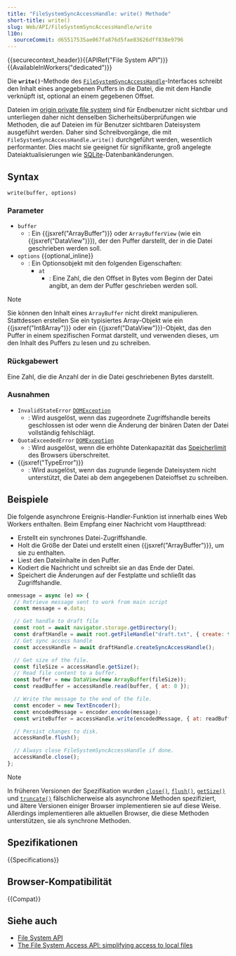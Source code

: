 ```yaml
---
title: "FileSystemSyncAccessHandle: write() Methode"
short-title: write()
slug: Web/API/FileSystemSyncAccessHandle/write
l10n:
  sourceCommit: d65517535ae067fa876d5fae83626dff838e9796
---
```


{{securecontext_header}}{{APIRef("File System API")}}{{AvailableInWorkers("dedicated")}}

Die **`write()`**-Methode des [`FileSystemSyncAccessHandle`](/de/docs/Web/API/FileSystemSyncAccessHandle)-Interfaces schreibt den Inhalt eines angegebenen Puffers in die Datei, die mit dem Handle verknüpft ist, optional an einem gegebenen Offset.

Dateien im [origin private file system](/de/docs/Web/API/File_System_API/Origin_private_file_system) sind für Endbenutzer nicht sichtbar und unterliegen daher nicht denselben Sicherheitsüberprüfungen wie Methoden, die auf Dateien im für Benutzer sichtbaren Dateisystem ausgeführt werden. Daher sind Schreibvorgänge, die mit `FileSystemSyncAccessHandle.write()` durchgeführt werden, wesentlich performanter. Dies macht sie geeignet für signifikante, groß angelegte Dateiaktualisierungen wie [SQLite](https://sqlite.org/wasm)-Datenbankänderungen.

## Syntax

```js-nolint
write(buffer, options)
```

### Parameter

- `buffer`
  - : Ein {{jsxref("ArrayBuffer")}} oder `ArrayBufferView` (wie ein {{jsxref("DataView")}}), der den Puffer darstellt, der in die Datei geschrieben werden soll.
- `options` {{optional_inline}}
  - : Ein Optionsobjekt mit den folgenden Eigenschaften:
    - `at`
      - : Eine Zahl, die den Offset in Bytes vom Beginn der Datei angibt, an dem der Puffer geschrieben werden soll.

> [!NOTE]
> Sie können den Inhalt eines `ArrayBuffer` nicht direkt manipulieren. Stattdessen erstellen Sie ein typisiertes Array-Objekt wie ein {{jsxref("Int8Array")}} oder ein {{jsxref("DataView")}}-Objekt, das den Puffer in einem spezifischen Format darstellt, und verwenden dieses, um den Inhalt des Puffers zu lesen und zu schreiben.

### Rückgabewert

Eine Zahl, die die Anzahl der in die Datei geschriebenen Bytes darstellt.

### Ausnahmen

- `InvalidStateError` [`DOMException`](/de/docs/Web/API/DOMException)
  - : Wird ausgelöst, wenn das zugeordnete Zugriffshandle bereits geschlossen ist oder wenn die Änderung der binären Daten der Datei vollständig fehlschlägt.
- `QuotaExceededError` [`DOMException`](/de/docs/Web/API/DOMException)
  - : Wird ausgelöst, wenn die erhöhte Datenkapazität das [Speicherlimit](/de/docs/Web/API/Storage_API/Storage_quotas_and_eviction_criteria) des Browsers überschreitet.
- {{jsxref("TypeError")}}
  - : Wird ausgelöst, wenn das zugrunde liegende Dateisystem nicht unterstützt, die Datei ab dem angegebenen Dateioffset zu schreiben.

## Beispiele

Die folgende asynchrone Ereignis-Handler-Funktion ist innerhalb eines Web Workers enthalten. Beim Empfang einer Nachricht vom Hauptthread:

- Erstellt ein synchrones Datei-Zugriffshandle.
- Holt die Größe der Datei und erstellt einen {{jsxref("ArrayBuffer")}}, um sie zu enthalten.
- Liest den Dateiinhalte in den Puffer.
- Kodiert die Nachricht und schreibt sie an das Ende der Datei.
- Speichert die Änderungen auf der Festplatte und schließt das Zugriffshandle.

```js
onmessage = async (e) => {
  // Retrieve message sent to work from main script
  const message = e.data;

  // Get handle to draft file
  const root = await navigator.storage.getDirectory();
  const draftHandle = await root.getFileHandle("draft.txt", { create: true });
  // Get sync access handle
  const accessHandle = await draftHandle.createSyncAccessHandle();

  // Get size of the file.
  const fileSize = accessHandle.getSize();
  // Read file content to a buffer.
  const buffer = new DataView(new ArrayBuffer(fileSize));
  const readBuffer = accessHandle.read(buffer, { at: 0 });

  // Write the message to the end of the file.
  const encoder = new TextEncoder();
  const encodedMessage = encoder.encode(message);
  const writeBuffer = accessHandle.write(encodedMessage, { at: readBuffer });

  // Persist changes to disk.
  accessHandle.flush();

  // Always close FileSystemSyncAccessHandle if done.
  accessHandle.close();
};
```

> [!NOTE]
> In früheren Versionen der Spezifikation wurden [`close()`](/de/docs/Web/API/FileSystemSyncAccessHandle/close), [`flush()`](/de/docs/Web/API/FileSystemSyncAccessHandle/flush), [`getSize()`](/de/docs/Web/API/FileSystemSyncAccessHandle/getSize) und [`truncate()`](/de/docs/Web/API/FileSystemSyncAccessHandle/truncate) fälschlicherweise als asynchrone Methoden spezifiziert, und ältere Versionen einiger Browser implementieren sie auf diese Weise. Allerdings implementieren alle aktuellen Browser, die diese Methoden unterstützen, sie als synchrone Methoden.

## Spezifikationen

{{Specifications}}

## Browser-Kompatibilität

{{Compat}}

## Siehe auch

- [File System API](/de/docs/Web/API/File_System_API)
- [The File System Access API: simplifying access to local files](https://developer.chrome.com/docs/capabilities/web-apis/file-system-access)
